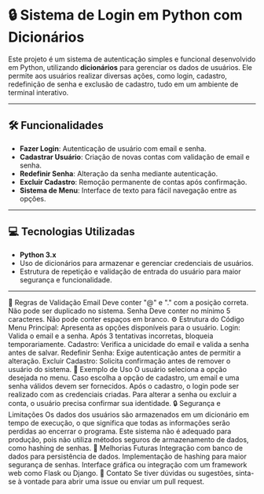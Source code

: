 # 🔒 Sistema de Login em Python com Dicionários

Este projeto é um sistema de autenticação simples e funcional desenvolvido em Python, utilizando **dicionários** para gerenciar os dados de usuários. Ele permite aos usuários realizar diversas ações, como login, cadastro, redefinição de senha e exclusão de cadastro, tudo em um ambiente de terminal interativo.

---

## 🛠️ Funcionalidades

- **Fazer Login**: Autenticação de usuário com email e senha.
- **Cadastrar Usuário**: Criação de novas contas com validação de email e senha.
- **Redefinir Senha**: Alteração da senha mediante autenticação.
- **Excluir Cadastro**: Remoção permanente de contas após confirmação.
- **Sistema de Menu**: Interface de texto para fácil navegação entre as opções.

---

## 💻 Tecnologias Utilizadas

- **Python 3.x**
- Uso de dicionários para armazenar e gerenciar credenciais de usuários.
- Estrutura de repetição e validação de entrada do usuário para maior segurança e funcionalidade.

---

📝 Regras de Validação
Email
Deve conter "@" e "." com a posição correta.
Não pode ser duplicado no sistema.
Senha
Deve conter no mínimo 5 caracteres.
Não pode conter espaços em branco.
⚙️ Estrutura do Código
Menu Principal: Apresenta as opções disponíveis para o usuário.
Login: Valida o email e a senha. Após 3 tentativas incorretas, bloqueia temporariamente.
Cadastro: Verifica a unicidade do email e valida a senha antes de salvar.
Redefinir Senha: Exige autenticação antes de permitir a alteração.
Excluir Cadastro: Solicita confirmação antes de remover o usuário do sistema.
📂 Exemplo de Uso
O usuário seleciona a opção desejada no menu.
Caso escolha a opção de cadastro, um email e uma senha válidos devem ser fornecidos.
Após o cadastro, o login pode ser realizado com as credenciais criadas.
Para alterar a senha ou excluir a conta, o usuário precisa confirmar sua identidade.
🔒 Segurança e Limitações
Os dados dos usuários são armazenados em um dicionário em tempo de execução, o que significa que todas as informações serão perdidas ao encerrar o programa.
Este sistema não é adequado para produção, pois não utiliza métodos seguros de armazenamento de dados, como hashing de senhas.
📌 Melhorias Futuras
Integração com banco de dados para persistência de dados.
Implementação de hashing para maior segurança de senhas.
Interface gráfica ou integração com um framework web como Flask ou Django.
📧 Contato
Se tiver dúvidas ou sugestões, sinta-se à vontade para abrir uma issue ou enviar um pull request.
